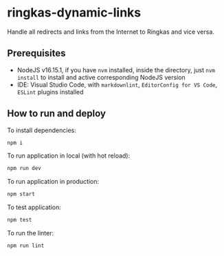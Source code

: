 # ringkas-dynamic-links

Handle all redirects and links from the Internet to Ringkas and vice versa.

## Prerequisites

- NodeJS v16.15.1, if you have `nvm` installed, inside the directory, just `nvm install` to install and active corresponding NodeJS version
- IDE: Visual Studio Code, with `markdownlint`, `EditorConfig for VS Code`, `ESLint` plugins installed

## How to run and deploy

To install dependencies:

```bash
npm i
```

To run application in local (with hot reload):

```bash
npm run dev
```

To run application in production:

```bash
npm start
```

To test application:

```bash
npm test
```

To run the linter:

```bash
npm run lint
```
